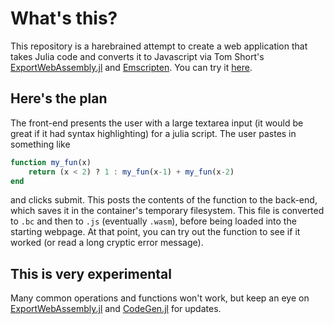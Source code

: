 # What's this?

This repository is a harebrained attempt to create a web application that takes Julia code and converts it to Javascript via Tom Short's [ExportWebAssembly.jl](https://github.com/tshort/ExportWebAssembly.jl) and [Emscripten](http://kripken.github.io/emscripten-site/index.html).  You can try it [here](https://alex.mellnik.net/julia-2-js/).    

## Here's the plan

The front-end presents the user with a large textarea input (it would be great if it had syntax highlighting) for a julia script.  The user pastes in something like

```julia
function my_fun(x)
    return (x < 2) ? 1 : my_fun(x-1) + my_fun(x-2)
end
```

and clicks submit.  This posts the contents of the function to the back-end, which saves it in the container's temporary filesystem.  This file is converted to `.bc` and then to `.js` (eventually `.wasm`), before being loaded into the starting webpage.  At that point, you can try out the function to see if it worked (or read a long cryptic error message).

## This is very experimental

Many common operations and functions won't work, but keep an eye on [ExportWebAssembly.jl](https://github.com/tshort/ExportWebAssembly.jl) and [CodeGen.jl](https://github.com/tshort/CodeGen.jl) for updates.  
